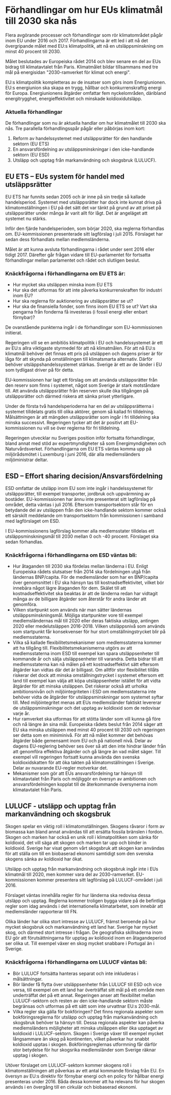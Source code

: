# Förhandlingar om hur EUs klimatmål till 2030 ska nås

Flera avgörande processer och förhandlingar som rör klimatområdet pågår inom EU under 2016 och 2017. Förhandlingarna är ett led i att nå det övergripande målet med EU:s klimatpolitik, att nå en utsläppsminskning om minst 40 procent till 2030.

Målet beslutades av Europeiska rådet 2014 och blev senare en del av EUs bidrag till klimatavtalet från Paris. Klimatmålet bildar tillsammans med tre mål på energisidan "2030-ramverket för klimat och energi".

EU:s klimatpolitik kompletteras av de insatser som görs inom Energiunionen. EU:s energiunion ska skapa en trygg, hållbar och konkurrenskraftig energi för Europa. Energiunionens åtgärder omfattar fem nyckelområden, däribland energitrygghet, energieffektivitet och minskade koldioxidutsläpp.

### Aktuella förhandlingar

De förhandlingar som nu är aktuella handlar om hur klimatmålet till 2030 ska nås. Tre parallella förhandlingsspår pågår eller påbörjas inom kort:

1. Reform av handelssystemet med utsläppsrätter för den handlande sektorn (EU ETS)
2. En ansvarsfördelning av utsläppsminskningar i den icke-handlande sektorn (EU ESD)
3. Utsläpp och upptag från markanvändning och skogsbruk (LULUCF).

## EU ETS – EUs system för handel med utsläppsrätter

EU ETS har funnits sedan 2005 och är inne på sin tredje så kallade handelsperiod. Systemet med utsläppsrätter har dock inte kunnat driva på klimatomställningen i EU på det sätt det var tänkt på grund av att priset på utsläppsrätter under många år varit allt för lågt. Det är angeläget att systemet nu stärks.

Inför den fjärde handelsperioden, som börjar 2020, ska reglerna förhandlas om. EU-kommissionen presenterade sitt lagförslag i juli 2015. Förslaget har sedan dess förhandlats mellan medlemsländerna.

Målet är att kunna avsluta förhandlingarna i rådet under sent 2016 eller tidigt 2017. Därefter går frågan vidare till EU-parlamentet för fortsatta förhandlingar mellan parlamentet och rådet och slutligen beslut.

### Knäckfrågorna i förhandlingarna om EU ETS är:

* Hur mycket ska utsläppen minska inom EU ETS
* Hur ska det utformas för att inte påverka konkurrenskraften för industri inom EU?
* Hur ska reglerna för auktionering av utsläppsrätter se ut?
* Hur ska de finansiella fonder, som finns inom EU ETS se ut? Vart ska pengarna från fonderna få investeras (i fossil energi eller enbart förnybar)?

De ovanstående punkterna ingår i de förhandlingar som EU-kommissionen initierat.

Regeringen vill se en ambitiös klimatpolitik i EU och handelssystemet är ett av EU:s allra viktigaste styrmedel för att nå klimatmålen. För att nå EU:s klimatmål behöver det finnas ett pris på utsläppen och dagens priser är för låga för att skynda på omställningen till klimatsmarta alternativ. Därför behöver utsläppshandelssystemet stärkas. Sverige är ett av de länder i EU som tydligast driver på för detta.

EU-kommissionen har lagt ett förslag om att använda utsläppsrätter från den reserv som finns i systemet, något som Sverige är stark motståndare till. Att använda utsläppsrätter från reserven skulle öka tillgången på utsläppsrätter och därmed riskera att sänka priset ytterligare.

Under de första två handelsperioderna har en del av utsläppsrätterna i systemet tilldelats gratis till olika aktörer, genom så kallad fri tilldelning. Målsättningen är att mängden utsläppsrätter som ingår i fri tilldelning ska minska successivt. Regeringen tycker att det är positivt att EU-kommissionen nu vill se över reglerna för fri tilldelning.

Regeringen utvecklar nu Sveriges position inför fortsatta förhandlingar, bland annat med stöd av expertmyndigheter så som Energimyndigheten och Naturvårdsverket. Förhandlingarna om EU ETS väntas komma upp på miljörådsmötet i Luxemburg i juni 2016, där alla medlemsländers miljöministrar deltar.

## ESD – Effort sharing decision/Ansvarsfördelning

ESD omfattar de utsläpp inom EU som inte ingår i handelssystemet för utsläppsrätter, till exempel transporter, jordbruk och uppvärmning av bostäder. EU-kommissionen har ännu inte presenterat sitt lagförslag på området, detta väntas i juli 2016. Eftersom transportsektorn står för en betydande del av utsläppen från den icke-handlande sektorn kommer också ett särskilt meddelande om transportsektorn från kommissionen i samband med lagförslaget om ESD.

I EU-kommissionens lagförslag kommer alla medlemsstater tilldelas ett utsläppsminskningsmål till 2030 mellan 0 och -40 procent. Förslaget ska sedan förhandlas.

### Knäckfrågorna i förhandlingarna om ESD väntas bli:

* Hur åtaganden till 2030 ska fördelas mellan länderna i EU. Enligt Europeiska rådets slutsatser från 2014 ska fördelningen utgå från ländernas BNP/capita. För de medlemsländer som har en BNP/capita över genomsnittet i EU ska hänsyn tas till kostnadseffektivitet, vilket bör innebära något lägre åtaganden för dem. Skälet till att kostnadseffektivitet ska beaktas är att de länderna redan har vidtagit många av de billigare åtgärder som återstår för andra länder att genomföra.
* Vilken startpunkt som används när man sätter ländernas utsläppsminskningsmål. Möjliga startpunkter vore till exempel medlemsländernas mål till 2020 eller deras faktiska utsläpp, antingen 2020 eller medelutsläppen 2016-2018. Vilken utsläppsnivå som används som startpunkt får konsekvenser för hur stort omställningstrycket blir på medlemsstaterna.
* Vilka så kallade flexibilitetsmekanismer som medlemsstaterna kommer att ha tillgång till. Flexibilitetsmekanismerna utgörs av att medlemsstaterna inom ESD till exempel kan spara utsläppsenheter till kommande år och sälja utsläppsenheter till varandra. Detta bidrar till att medlemsstaterna kan nå målen på ett kostnadseffektivt sätt eftersom åtgärder kan vidtas där det är billigast. Om alltför stor flexibilitet tillåts riskerar det dock att minska omställningstrycket i systemet eftersom ett land till exempel kan välja att köpa utsläppsenheter istället för att vidta åtgärder för att minska utsläppen. Det riskerar också att urholka ambitionsnivån och miljöintegriteten i ESD om medlemsstaterna inte behöver vidta de åtgärder för utsläppsminskningar som systemet syftar till. Med miljöintegritet menas att EUs medlemsländer faktiskt levererar de utsläppsminskningar och det upptag av koldioxid som de redovisar varje år.
* Hur ramverket ska utformas för att stötta länder som vill kunna gå före och nå längre än sina mål. Europeiska rådets beslut från 2014 säger att EU ska minska utsläppen med minst 40 procent till 2030 och regeringen ser detta som en miniminivå. För att nå målet kommer det behövas åtgärder både gemensamt inom EU och på nationell nivå. Delar av dagens EU-reglering behöver ses över så att den inte hindrar länder från att genomföra effektiva åtgärder och gå längre än vad målet säger. Till exempel vill regeringen fortsatt kunna använda den svenska koldioxidskatten för att öka takten på klimatomställningen i Sverige. Delar av nuvarande EU-regler motverkar det.
* Mekanismer som gör att EUs ansvarsfördelning tar hänsyn till klimatavtalet från Paris och möjliggör en översyn av ambitionen och ansvarsfördelningen kopplat till de återkommande översynerna inom klimatavtalet från Paris.

## LULUCF - utsläpp och upptag från markanvändning och skogsbruk

Skogen spelar en viktig roll i klimatomställningen. Skogens råvaror i form av biomassa kan bland annat användas till att ersätta fossila bränslen i fordon. Skogen och marken har också en unik roll i klimatpolitiken som sänka för koldioxid, det vill säga att skogen och marken tar upp och binder in koldioxid. Sverige har visat genom vårt skogsbruk att skogen kan användas för att ställa om till en biobaserad ekonomi samtidigt som den svenska skogens sänka av koldioxid har ökat.

Utsläpp och upptag från markanvändning och skogsbruk ingår inte i EUs klimatmål till 2020, men kommer vara del av 2030-ramverket. EU-kommissionen kommer presentera sitt lagförslag på LULUCF-området i juli 2016.

Förslaget väntas innehålla regler för hur länderna ska redovisa dessa utsläpp och upptag. Reglerna kommer troligen bygga vidare på de befintliga regler som idag används i det internationella klimatarbetet, som innebär att medlemsländer rapporterar till FN.

Olika länder har olika stort intresse av LULUCF, främst beroende på hur mycket skogsbruk och markanvändning ett land har. Sverige har mycket skog, och därmed stort intresse i frågan. De geografiska skillnaderna inom EU gör att förutsättningarna för upptag av koldioxid inom en åtagandeperiod ser olika ut. Till exempel växer en skog mycket snabbare i Portugal än i Sverige.

### Knäckfrågorna i förhandlingarna om LULUCF väntas bli:

* Bör LULUCF fortsätta hanteras separat och inte inkluderas i målsättningar.
* Bör länder få flytta över utsläppsenheter från LULUCF till ESD och vice versa, till exempel om ett land har överträffat sitt mål på ett område men underträffat det på ett annat. Regeringen anser att flexibilitet mellan LULUCF-sektorn och resten av den icke-handlande sektorn måste begränsas och utformas på ett sätt som inte urvattnar EU:s 2030-mål.
* Vilka regler ska gälla för bokföringen? Det finns regionala aspekter som bokföringsreglerna för utsläpp och upptag från markanvändning och skogsbruk behöver ta hänsyn till. Dessa regionala aspekter kan påverka medlemsländers möjligheter att minska utsläppen eller öka upptaget av koldioxid i LULUCF-sektorn. Skogen i Sverige växer till exempel mycket långsammare än skog på kontinenten, vilket påverkar hur snabbt koldioxid upptas i skogen. Bokföringsreglernas utformning får därför stor betydelse för hur skogsrika medlemsländer som Sverige räknar upptag i skogen.

Utöver förslaget om LULUCF-sektorn kommer skogens roll i klimatomställningen att påverkas av ett antal kommande förslag från EU. En översyn av EU:s direktiv för förnybar energi och en policy för hållbar energi presenteras under 2016. Båda dessa kommer att ha relevans för hur skogen används i en övergång till en cirkulär och biobaserad ekonomi.
